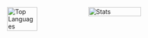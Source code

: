<div style="display: flex; justify-content: center;">
  <img src="https://github-readme-stats.vercel.app/api/top-langs/?username=27eyhan&theme=radical&layout=compact&hide_border=true" alt="Top Languages" style="width: 37%;" />
  <img src="https://github-readme-stats.vercel.app/api?username=27eyhan&show_icons=true&theme=radical&hide_border=true" alt="Stats" style="width: 49%;" />
</div>
